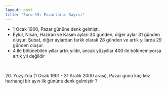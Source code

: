 ```yaml
---
layout: post
title: "Soru 19: Pazarların Sayısı"
---
```


<ul>
	<li>1 Ocak 1900, Pazar gününe denk gelmişti.</li>
	<li>
		Eylül, Nisan, Haziran ve Kasım ayları 30 günden, diğer aylar 31 günden oluşur.
		Şubat, diğer aylardan farklı olarak 28 günden ve artık yıllarda 29 günden oluşur.
	</li>
	<li>4 ile bölünebilen yıllar artık yıldır, ancak yüzyıllar 400 ile bölünemiyorsa artık yıl değildir</li>
</ul>
<br>
<p>20. Yüzyıl'da (1 Ocak 1901 - 31 Aralık 2000 arası), Pazar günü kaç kez herhangi bir ayın ilk gününe denk gelmiştir ? </p>